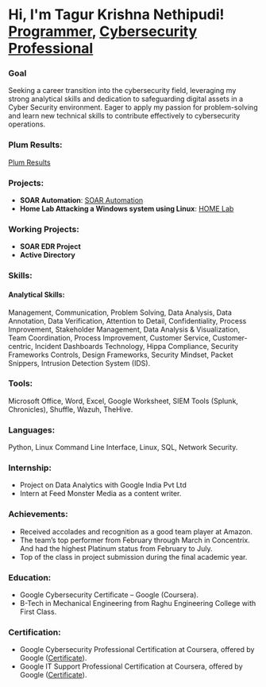 <h1>Hi, I'm Tagur Krishna Nethipudi! <br/><a href="https://github.com/tagurkrishnanethipudi">Programmer</a>, <a href="https://www.linkedin.com/in/tagurkrishnanethipudi/">Cybersecurity Professional</a></h1>

### Goal
Seeking a career transition into the cybersecurity field, leveraging my strong analytical skills and dedication to safeguarding digital assets in a Cyber Security environment. Eager to apply my passion for problem-solving and learn new technical skills to contribute effectively to cybersecurity operations.

### Plum Results:
[Plum Results](https://secure.plum.io/p/pgRq5DoGOipDJz7XloimeA)

### Projects:
- **SOAR Automation**: [SOAR Automation](https://github.com/Tagurkrishna/SOC-Automation-Project)
- **Home Lab Attacking a Windows system using Linux**: [HOME Lab](https://github.com/Tagurkrishna/Home-Lab)

### Working Projects:
- **SOAR EDR Project**
- **Active Directory**

### Skills:

#### Analytical Skills:
Management, Communication, Problem Solving, Data Analysis, Data Annotation, Data Verification, Attention to Detail, Confidentiality, Process Improvement, Stakeholder Management, Data Analysis & Visualization, Team Coordination, Process Improvement, Customer Service, Customer-centric, Incident Dashboards Technology, Hippa Compliance, Security Frameworks Controls, Design Frameworks, Security Mindset, Packet Snippers, Intrusion Detection System (IDS).

### Tools:
Microsoft Office, Word, Excel, Google Worksheet, SIEM Tools (Splunk, Chronicles), Shuffle, Wazuh, TheHive.

### Languages:
Python, Linux Command Line Interface, Linux, SQL, Network Security.

### Internship:

- Project on Data Analytics with Google India Pvt Ltd
- Intern at Feed Monster Media as a content writer.

### Achievements:

- Received accolades and recognition as a good team player at Amazon.
- The team’s top performer from February through March in Concentrix. And had the highest Platinum status from February to July.
- Top of the class in project submission during the final academic year.

### Education:

- Google Cybersecurity Certificate – Google (Coursera).
- B-Tech in Mechanical Engineering from Raghu Engineering College with First Class.

### Certification:

- Google Cybersecurity Professional Certification at Coursera, offered by Google ([Certificate](https://coursera.org/share/e12b1f3d219d52c145446869cce92e94)).
- Google IT Support Professional Certification at Coursera, offered by Google ([Certificate](https://www.coursera.org/account/accomplishments/verify/NYG22QJ9GJKA)).
